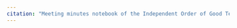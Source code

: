 ```yaml
---
citation: "Meeting minutes notebook of the Independent Order of Good Templars, High Bridge Lodge No. 296, Tompkins County History Center, Ithaca NY."
---
```



